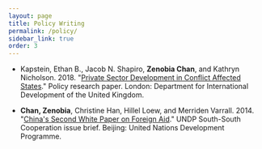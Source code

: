 ```yaml
---
layout: page
title: Policy Writing
permalink: /policy/
sidebar_link: true
order: 3
---
```


* Kapstein, Ethan B., Jacob N. Shapiro, **Zenobia Chan**, and Kathryn Nicholson. 2018. "<a href="https://esoc.princeton.edu/publications/private-sector-development-conflict-affected-states" target="_blank">Private Sector Development in Conflict Affected States</a>." Policy research paper. London: Department for International Development of the United Kingdom. 

* **Chan, Zenobia**, Christine Han, Hillel Loew, and Merriden Varrall. 2014. "<a href="https://www.cn.undp.org/content/china/en/home/library/south-south-cooperation/issue-brief-china-s-second-white-paper-on-foreign-aid.html" target="_blank">China's Second White Paper on Foreign Aid</a>." UNDP South-South Cooperation issue brief. Beijing: United Nations Development Programme. 